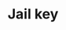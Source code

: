 ---
layout: item
title: Jail key
item-id: 1591
datatable: true
id: 1591
name: "Jail key"
members: true
lowalch: 0
highalch: 0
examine: "Key to a cell."
monsters:
  - id: 300
    name: "Jailer"
    members: true
    combat_level: 47
    wiki_url: "https://oldschool.runescape.wiki/w/Jailer"
    drops:
      - quantity: "1"
        rarity: 1
    image: "https://oldschool.runescape.wiki/images/thumb/3/3a/Jailer.png/150px-Jailer.png?0997d"
---